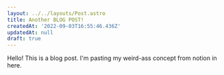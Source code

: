 ```yaml
---
layout: ../../layouts/Post.astro
title: Another BLOG POST!
createdAt: '2022-09-03T16:55:46.436Z'
updatedAt: null
draft: true
---
```

Hello! This is a blog post. I'm pasting my weird-ass concept from notion in here.